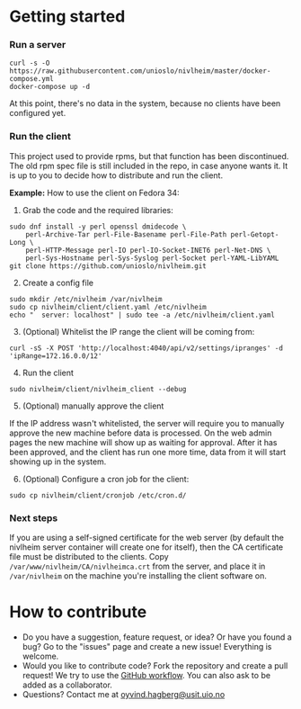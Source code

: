 # Getting started

### Run a server
```
curl -s -O https://raw.githubusercontent.com/unioslo/nivlheim/master/docker-compose.yml
docker-compose up -d
```
At this point, there's no data in the system, because no clients have been configured yet.

### Run the client

This project used to provide rpms, but that function has been discontinued. The old rpm spec file is still included in the repo, in case anyone wants it.
It is up to you to decide how to distribute and run the client.

**Example:** How to use the client on Fedora 34:
1. Grab the code and the required libraries:
```
sudo dnf install -y perl openssl dmidecode \
	perl-Archive-Tar perl-File-Basename perl-File-Path perl-Getopt-Long \
	perl-HTTP-Message perl-IO perl-IO-Socket-INET6 perl-Net-DNS \
	perl-Sys-Hostname perl-Sys-Syslog perl-Socket perl-YAML-LibYAML
git clone https://github.com/unioslo/nivlheim.git
```
2. Create a config file
```
sudo mkdir /etc/nivlheim /var/nivlheim
sudo cp nivlheim/client/client.yaml /etc/nivlheim
echo "  server: localhost" | sudo tee -a /etc/nivlheim/client.yaml
```
3. (Optional) Whitelist the IP range the client will be coming from:
```
curl -sS -X POST 'http://localhost:4040/api/v2/settings/ipranges' -d 'ipRange=172.16.0.0/12'
```
4. Run the client
```
sudo nivlheim/client/nivlheim_client --debug
```
5. (Optional) manually approve the client

If the IP address wasn't whitelisted, the server will require you to manually approve the new machine before data is processed.
On the web admin pages the new machine will show up as waiting for approval. After it has been approved, and the client has run one more time, data from it will start showing up in the system.

6. (Optional) Configure a cron job for the client:
```
sudo cp nivlheim/client/cronjob /etc/cron.d/
```

### Next steps

If you are using a self-signed certificate for the web server (by default the nivlheim server container will create one for itself), then the CA certificate file must be distributed to the clients.
Copy `/var/www/nivlheim/CA/nivlheimca.crt` from the server, and place it in `/var/nivlheim` on the machine you're installing the client software on.


# How to contribute
- Do you have a suggestion, feature request, or idea? Or have you found a bug? Go to the "issues" page and create a new issue! Everything is welcome.
- Would you like to contribute code? Fork the repository and create a pull request! We try to use the [GitHub workflow](https://guides.github.com/introduction/flow/). You can also ask to be added as a collaborator.
- Questions? Contact me at oyvind.hagberg@usit.uio.no
